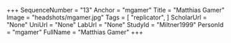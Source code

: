 +++
SequenceNumber = "13"
Anchor = "mgamer"
Title = "Matthias Gamer"
Image = "headshots/mgamer.jpg"
Tags = [ "replicator", ]
ScholarUrl = "None"
UniUrl = "None"
LabUrl = "None"
StudyId = "Miltner1999"
PersonId = "mgamer"
FullName = "Matthias Gamer"
+++